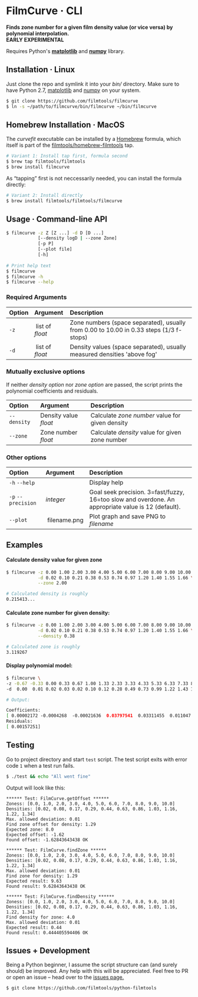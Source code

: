 # FilmCurve · CLI


**Finds zone number for a given film density value (or vice versa)
by polynomial interpolation.  
EARLY EXPERIMENTAL** 

Requires Python's  **[matplotlib](https://matplotlib.org/)** and **[numpy](http://www.numpy.org/)** library.


## Installation · Linux

Just clone the repo and symlink it into your *bin/* directory. Make sure to have Python 2.7, [matplotlib](https://matplotlib.org/) and [numpy](http://www.numpy.org/) on your system.

```bash
$ git clone https://github.com/filmtools/filmcurve
$ ln -s ~/path/to/filmcurve/bin/filmcurve ~/bin/filmcurve
```


## Homebrew Installation · MacOS

The *curvefit* executable can be installed by a [Homebrew](https://brew.sh/) formula, which itself is part of the [filmtools/homebrew-filmtools](https://github.com/filmtools/homebrew-filmtools) tap.

```bash
# Variant 1: Install tap first, formula second
$ brew tap filmtools/filmtools
$ brew install filmcurve
```

As “tapping” first is not neccessarily needed, you can install the formula directly:

```bash
# Variant 2: Install directly
$ brew install filmtools/filmtools/filmcurve
```


## Usage · Command-line API

```bash
$ filmcurve -z Z [Z ...] -d D [D ...]
            [--density logD | --zone Zone]
            [-p P]
            [--plot file]
            [-h] 
           
# Print help text
$ filmcurve
$ filmcurve -h
$ filmcurve --help           
```

### Required Arguments

Option | Argument | Description
:------|:---------|:-----------
`-z` | list of *float* | Zone numbers (space separated), usually from 0.00 to 10.00 in 0.33 steps (1/3 f-stops)
`-d` | list of *float* | Density values (space separated), usually measured densities 'above fog'


### Mutually exclusive options

If neither *density option* nor *zone option* are passed, the script prints the polynomial coefficients and residuals.

Option | Argument | Description
:------|:-----|:-----------
`--density` | Density value *float* | Calculate *zone number* value for given density
`--zone` | Zone number *float* | Calculate *density* value for given zone number



### Other options

Option | Argument | Description
:------|:-----|:-----------
`-h` `--help`       |                 | Display help
`-p` `--precision`  | *integer* | Goal seek precision. 3=fast/fuzzy, 16=too slow and overdone. An appropriate value is 12 (default).
`--plot` | filename.png | Plot graph and save PNG to *filename*






## Examples

#### Calculate density value for given zone


```bash
$ filmcurve -z 0.00 1.00 2.00 3.00 4.00 5.00 6.00 7.00 8.00 9.00 10.00 \
            -d 0.02 0.10 0.21 0.38 0.53 0.74 0.97 1.20 1.40 1.55 1.66 \
            --zone 2.00

# Calculated density is roughly
0.215413...
```

#### Calculate zone number for given density:

```bash
$ filmcurve -z 0.00 1.00 2.00 3.00 4.00 5.00 6.00 7.00 8.00 9.00 10.00 \
            -d 0.02 0.10 0.21 0.38 0.53 0.74 0.97 1.20 1.40 1.55 1.66 \
            --density 0.38

# Calculated zone is roughly
3.119267
```

#### Display polynomial model:

```bash
$ filmcurve \
-z -0.67 -0.33 0.00 0.33 0.67 1.00 1.33 2.33 3.33 4.33 5.33 6.33 7.33 8.33 9.33 \
-d  0.00  0.01 0.02 0.03 0.02 0.10 0.12 0.28 0.49 0.73 0.99 1.22 1.43 1.62 1.75

# Output:

Coefficients:
[ 0.00002172 -0.0004268  -0.00021636  0.03797541  0.03311455  0.011047  ]
Residuals:
[ 0.00157251]

```


## Testing

Go to project directory and start `test` script. The test script exits with error code `1` when a test run fails.

```bash
$ ./test && echo "All went fine"
```


Output will look like this:

```
****** Test: FilmCurve.getOffset ******
Zoness: [0.0, 1.0, 2.0, 3.0, 4.0, 5.0, 6.0, 7.0, 8.0, 9.0, 10.0]
Densities: [0.02, 0.08, 0.17, 0.29, 0.44, 0.63, 0.86, 1.03, 1.16, 1.22, 1.34]
Max. allowed deviation: 0.01
Find zone offset for density: 1.29
Expected zone: 8.0
Expected offset: -1.62
Found offset: -1.62843643438 OK

****** Test: FilmCurve.findZone ******
Zoness: [0.0, 1.0, 2.0, 3.0, 4.0, 5.0, 6.0, 7.0, 8.0, 9.0, 10.0]
Densities: [0.02, 0.08, 0.17, 0.29, 0.44, 0.63, 0.86, 1.03, 1.16, 1.22, 1.34]
Max. allowed deviation: 0.01
Find zone for density: 1.29
Expected result: 9.63
Found result: 9.62843643438 OK

****** Test: FilmCurve.findDensity ******
Zoness: [0.0, 1.0, 2.0, 3.0, 4.0, 5.0, 6.0, 7.0, 8.0, 9.0, 10.0]
Densities: [0.02, 0.08, 0.17, 0.29, 0.44, 0.63, 0.86, 1.03, 1.16, 1.22, 1.34]
Find density for zone: 4.0
Max. allowed deviation: 0.01
Expected result: 0.44
Found result: 0.444405594406 OK
```




## Issues + Development

Being a Python beginner, I assume the script structure can (and surely should) be improved. Any help with this will be appreciated. Feel free to PR or open an issue – head over to the [issues page.](https://github.com/filmtools/curvefit/issues)

```bash
$ git clone https://github.com/filmtools/python-filmtools
```


